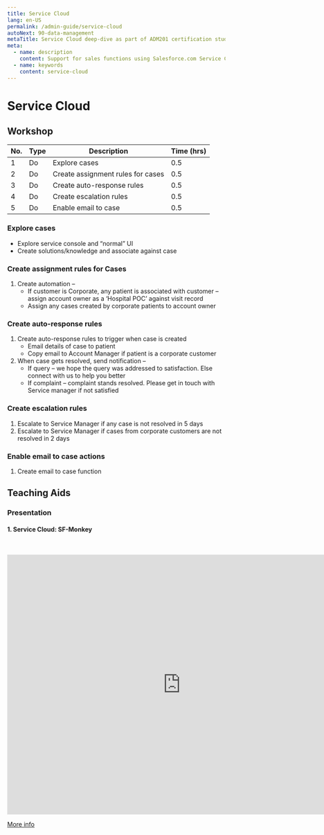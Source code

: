 ```yaml
---
title: Service Cloud
lang: en-US
permalink: /admin-guide/service-cloud
autoNext: 90-data-management
metaTitle: Service Cloud deep-dive as part of ADM201 certification study.
meta:
  - name: description
    content: Support for sales functions using Salesforce.com Service Cloud.
  - name: keywords
    content: service-cloud
---
```


# Service Cloud

## Workshop

| No. | Type | Description                       | Time (hrs) |
| --- | ---- | --------------------------------- | ---------- |
| 1   | Do   | Explore cases                     | 0.5        |
| 2   | Do   | Create assignment rules for cases | 0.5        |
| 3   | Do   | Create auto-response rules        | 0.5        |
| 4   | Do   | Create escalation rules           | 0.5        |
| 5   | Do   | Enable email to case              | 0.5        |

### Explore cases

- Explore service console and “normal” UI
- Create solutions/knowledge and associate against case

### Create assignment rules for Cases

1. Create automation –
   - If customer is Corporate, any patient is associated with customer – assign account owner as a ‘Hospital POC’ against visit record
   - Assign any cases created by corporate patients to account owner

### Create auto-response rules

1. Create auto-response rules to trigger when case is created
   - Email details of case to patient
   - Copy email to Account Manager if patient is a corporate customer
2. When case gets resolved, send notification –
   - If query – we hope the query was addressed to satisfaction. Else connect with us to help you better
   - If complaint – complaint stands resolved. Please get in touch with Service manager if not satisfied

### Create escalation rules

1. Escalate to Service Manager if any case is not resolved in 5 days
2. Escalate to Service Manager if cases from corporate customers are not resolved in 2 days

### Enable email to case actions

1. Create email to case function

## Teaching Aids

### Presentation

#### 1. Service Cloud: SF-Monkey

&nbsp;

<iframe src="https://docs.google.com/presentation/d/e/2PACX-1vRAOEcIF_w24QtGH5NIV1HyejOYw9HqVPtPyb0WKHj-802wc3pguvpDY-TD2AdMUQ/embed?start=false&loop=false&delayms=60000" frameborder="0" width="800" height="600" allowfullscreen="true" mozallowfullscreen="true" webkitallowfullscreen="true"></iframe>

[More info](/misc/pricing#sf-monkey)
